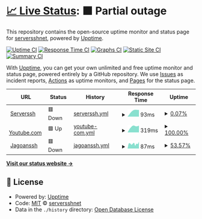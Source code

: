 # [📈 Live Status](https://status.serverssh.net): <!--live status--> **🟧 Partial outage**

This repository contains the open-source uptime monitor and status page for [serversshnet](https://status.serverssh.net), powered by [Upptime](https://github.com/upptime/upptime).

[![Uptime CI](https://github.com/serversshnet/server-status/workflows/Uptime%20CI/badge.svg)](https://github.com/serversshnet/server-status/actions?query=workflow%3A%22Uptime+CI%22)
[![Response Time CI](https://github.com/serversshnet/server-status/workflows/Response%20Time%20CI/badge.svg)](https://github.com/serversshnet/server-status/actions?query=workflow%3A%22Response+Time+CI%22)
[![Graphs CI](https://github.com/serversshnet/server-status/workflows/Graphs%20CI/badge.svg)](https://github.com/serversshnet/server-status/actions?query=workflow%3A%22Graphs+CI%22)
[![Static Site CI](https://github.com/serversshnet/server-status/workflows/Static%20Site%20CI/badge.svg)](https://github.com/serversshnet/server-status/actions?query=workflow%3A%22Static+Site+CI%22)
[![Summary CI](https://github.com/serversshnet/server-status/workflows/Summary%20CI/badge.svg)](https://github.com/serversshnet/server-status/actions?query=workflow%3A%22Summary+CI%22)

With [Upptime](https://upptime.js.org), you can get your own unlimited and free uptime monitor and status page, powered entirely by a GitHub repository. We use [Issues](https://github.com/serversshnet/server-status/issues) as incident reports, [Actions](https://github.com/serversshnet/server-status/actions) as uptime monitors, and [Pages](https://demo.upptime.js.org) for the status page.

<!--start: status pages-->
<!-- This summary is generated by Upptime (https://github.com/upptime/upptime) -->
<!-- Do not edit this manually, your changes will be overwritten -->
<!-- prettier-ignore -->
| URL | Status | History | Response Time | Uptime |
| --- | ------ | ------- | ------------- | ------ |
| <img alt="" src="https://favicons.githubusercontent.com/serverssh.net" height="13"> [Serverssh](https://serverssh.net/) | 🟥 Down | [serverssh.yml](https://github.com/serversshnet/server-status/commits/HEAD/history/serverssh.yml) | <details><summary><img alt="Response time graph" src="./graphs/serverssh/response-time-week.png" height="20"> 93ms</summary><br><a href="https://status.serverssh.net/history/serverssh"><img alt="Response time 93" src="https://img.shields.io/endpoint?url=https%3A%2F%2Fraw.githubusercontent.com%2Fserversshnet%2Fserver-status%2FHEAD%2Fapi%2Fserverssh%2Fresponse-time.json"></a><br><a href="https://status.serverssh.net/history/serverssh"><img alt="24-hour response time 93" src="https://img.shields.io/endpoint?url=https%3A%2F%2Fraw.githubusercontent.com%2Fserversshnet%2Fserver-status%2FHEAD%2Fapi%2Fserverssh%2Fresponse-time-day.json"></a><br><a href="https://status.serverssh.net/history/serverssh"><img alt="7-day response time 93" src="https://img.shields.io/endpoint?url=https%3A%2F%2Fraw.githubusercontent.com%2Fserversshnet%2Fserver-status%2FHEAD%2Fapi%2Fserverssh%2Fresponse-time-week.json"></a><br><a href="https://status.serverssh.net/history/serverssh"><img alt="30-day response time 93" src="https://img.shields.io/endpoint?url=https%3A%2F%2Fraw.githubusercontent.com%2Fserversshnet%2Fserver-status%2FHEAD%2Fapi%2Fserverssh%2Fresponse-time-month.json"></a><br><a href="https://status.serverssh.net/history/serverssh"><img alt="1-year response time 93" src="https://img.shields.io/endpoint?url=https%3A%2F%2Fraw.githubusercontent.com%2Fserversshnet%2Fserver-status%2FHEAD%2Fapi%2Fserverssh%2Fresponse-time-year.json"></a></details> | <details><summary><a href="https://status.serverssh.net/history/serverssh">0.07%</a></summary><a href="https://status.serverssh.net/history/serverssh"><img alt="All-time uptime 0.07%" src="https://img.shields.io/endpoint?url=https%3A%2F%2Fraw.githubusercontent.com%2Fserversshnet%2Fserver-status%2FHEAD%2Fapi%2Fserverssh%2Fuptime.json"></a><br><a href="https://status.serverssh.net/history/serverssh"><img alt="24-hour uptime 0.07%" src="https://img.shields.io/endpoint?url=https%3A%2F%2Fraw.githubusercontent.com%2Fserversshnet%2Fserver-status%2FHEAD%2Fapi%2Fserverssh%2Fuptime-day.json"></a><br><a href="https://status.serverssh.net/history/serverssh"><img alt="7-day uptime 0.07%" src="https://img.shields.io/endpoint?url=https%3A%2F%2Fraw.githubusercontent.com%2Fserversshnet%2Fserver-status%2FHEAD%2Fapi%2Fserverssh%2Fuptime-week.json"></a><br><a href="https://status.serverssh.net/history/serverssh"><img alt="30-day uptime 0.07%" src="https://img.shields.io/endpoint?url=https%3A%2F%2Fraw.githubusercontent.com%2Fserversshnet%2Fserver-status%2FHEAD%2Fapi%2Fserverssh%2Fuptime-month.json"></a><br><a href="https://status.serverssh.net/history/serverssh"><img alt="1-year uptime 0.07%" src="https://img.shields.io/endpoint?url=https%3A%2F%2Fraw.githubusercontent.com%2Fserversshnet%2Fserver-status%2FHEAD%2Fapi%2Fserverssh%2Fuptime-year.json"></a></details>
| <img alt="" src="https://favicons.githubusercontent.com/youtube.com" height="13"> [Youtube.com](https://youtube.com) | 🟩 Up | [youtube-com.yml](https://github.com/serversshnet/server-status/commits/HEAD/history/youtube-com.yml) | <details><summary><img alt="Response time graph" src="./graphs/youtube-com/response-time-week.png" height="20"> 319ms</summary><br><a href="https://status.serverssh.net/history/youtube-com"><img alt="Response time 319" src="https://img.shields.io/endpoint?url=https%3A%2F%2Fraw.githubusercontent.com%2Fserversshnet%2Fserver-status%2FHEAD%2Fapi%2Fyoutube-com%2Fresponse-time.json"></a><br><a href="https://status.serverssh.net/history/youtube-com"><img alt="24-hour response time 319" src="https://img.shields.io/endpoint?url=https%3A%2F%2Fraw.githubusercontent.com%2Fserversshnet%2Fserver-status%2FHEAD%2Fapi%2Fyoutube-com%2Fresponse-time-day.json"></a><br><a href="https://status.serverssh.net/history/youtube-com"><img alt="7-day response time 319" src="https://img.shields.io/endpoint?url=https%3A%2F%2Fraw.githubusercontent.com%2Fserversshnet%2Fserver-status%2FHEAD%2Fapi%2Fyoutube-com%2Fresponse-time-week.json"></a><br><a href="https://status.serverssh.net/history/youtube-com"><img alt="30-day response time 319" src="https://img.shields.io/endpoint?url=https%3A%2F%2Fraw.githubusercontent.com%2Fserversshnet%2Fserver-status%2FHEAD%2Fapi%2Fyoutube-com%2Fresponse-time-month.json"></a><br><a href="https://status.serverssh.net/history/youtube-com"><img alt="1-year response time 319" src="https://img.shields.io/endpoint?url=https%3A%2F%2Fraw.githubusercontent.com%2Fserversshnet%2Fserver-status%2FHEAD%2Fapi%2Fyoutube-com%2Fresponse-time-year.json"></a></details> | <details><summary><a href="https://status.serverssh.net/history/youtube-com">100.00%</a></summary><a href="https://status.serverssh.net/history/youtube-com"><img alt="All-time uptime 100.00%" src="https://img.shields.io/endpoint?url=https%3A%2F%2Fraw.githubusercontent.com%2Fserversshnet%2Fserver-status%2FHEAD%2Fapi%2Fyoutube-com%2Fuptime.json"></a><br><a href="https://status.serverssh.net/history/youtube-com"><img alt="24-hour uptime 100.00%" src="https://img.shields.io/endpoint?url=https%3A%2F%2Fraw.githubusercontent.com%2Fserversshnet%2Fserver-status%2FHEAD%2Fapi%2Fyoutube-com%2Fuptime-day.json"></a><br><a href="https://status.serverssh.net/history/youtube-com"><img alt="7-day uptime 100.00%" src="https://img.shields.io/endpoint?url=https%3A%2F%2Fraw.githubusercontent.com%2Fserversshnet%2Fserver-status%2FHEAD%2Fapi%2Fyoutube-com%2Fuptime-week.json"></a><br><a href="https://status.serverssh.net/history/youtube-com"><img alt="30-day uptime 100.00%" src="https://img.shields.io/endpoint?url=https%3A%2F%2Fraw.githubusercontent.com%2Fserversshnet%2Fserver-status%2FHEAD%2Fapi%2Fyoutube-com%2Fuptime-month.json"></a><br><a href="https://status.serverssh.net/history/youtube-com"><img alt="1-year uptime 100.00%" src="https://img.shields.io/endpoint?url=https%3A%2F%2Fraw.githubusercontent.com%2Fserversshnet%2Fserver-status%2FHEAD%2Fapi%2Fyoutube-com%2Fuptime-year.json"></a></details>
| <img alt="" src="https://favicons.githubusercontent.com/jagoanssh.com" height="13"> [Jagoanssh](https://jagoanssh.com/) | 🟥 Down | [jagoanssh.yml](https://github.com/serversshnet/server-status/commits/HEAD/history/jagoanssh.yml) | <details><summary><img alt="Response time graph" src="./graphs/jagoanssh/response-time-week.png" height="20"> 87ms</summary><br><a href="https://status.serverssh.net/history/jagoanssh"><img alt="Response time 87" src="https://img.shields.io/endpoint?url=https%3A%2F%2Fraw.githubusercontent.com%2Fserversshnet%2Fserver-status%2FHEAD%2Fapi%2Fjagoanssh%2Fresponse-time.json"></a><br><a href="https://status.serverssh.net/history/jagoanssh"><img alt="24-hour response time 87" src="https://img.shields.io/endpoint?url=https%3A%2F%2Fraw.githubusercontent.com%2Fserversshnet%2Fserver-status%2FHEAD%2Fapi%2Fjagoanssh%2Fresponse-time-day.json"></a><br><a href="https://status.serverssh.net/history/jagoanssh"><img alt="7-day response time 87" src="https://img.shields.io/endpoint?url=https%3A%2F%2Fraw.githubusercontent.com%2Fserversshnet%2Fserver-status%2FHEAD%2Fapi%2Fjagoanssh%2Fresponse-time-week.json"></a><br><a href="https://status.serverssh.net/history/jagoanssh"><img alt="30-day response time 87" src="https://img.shields.io/endpoint?url=https%3A%2F%2Fraw.githubusercontent.com%2Fserversshnet%2Fserver-status%2FHEAD%2Fapi%2Fjagoanssh%2Fresponse-time-month.json"></a><br><a href="https://status.serverssh.net/history/jagoanssh"><img alt="1-year response time 87" src="https://img.shields.io/endpoint?url=https%3A%2F%2Fraw.githubusercontent.com%2Fserversshnet%2Fserver-status%2FHEAD%2Fapi%2Fjagoanssh%2Fresponse-time-year.json"></a></details> | <details><summary><a href="https://status.serverssh.net/history/jagoanssh">53.57%</a></summary><a href="https://status.serverssh.net/history/jagoanssh"><img alt="All-time uptime 53.57%" src="https://img.shields.io/endpoint?url=https%3A%2F%2Fraw.githubusercontent.com%2Fserversshnet%2Fserver-status%2FHEAD%2Fapi%2Fjagoanssh%2Fuptime.json"></a><br><a href="https://status.serverssh.net/history/jagoanssh"><img alt="24-hour uptime 53.57%" src="https://img.shields.io/endpoint?url=https%3A%2F%2Fraw.githubusercontent.com%2Fserversshnet%2Fserver-status%2FHEAD%2Fapi%2Fjagoanssh%2Fuptime-day.json"></a><br><a href="https://status.serverssh.net/history/jagoanssh"><img alt="7-day uptime 53.57%" src="https://img.shields.io/endpoint?url=https%3A%2F%2Fraw.githubusercontent.com%2Fserversshnet%2Fserver-status%2FHEAD%2Fapi%2Fjagoanssh%2Fuptime-week.json"></a><br><a href="https://status.serverssh.net/history/jagoanssh"><img alt="30-day uptime 53.57%" src="https://img.shields.io/endpoint?url=https%3A%2F%2Fraw.githubusercontent.com%2Fserversshnet%2Fserver-status%2FHEAD%2Fapi%2Fjagoanssh%2Fuptime-month.json"></a><br><a href="https://status.serverssh.net/history/jagoanssh"><img alt="1-year uptime 53.57%" src="https://img.shields.io/endpoint?url=https%3A%2F%2Fraw.githubusercontent.com%2Fserversshnet%2Fserver-status%2FHEAD%2Fapi%2Fjagoanssh%2Fuptime-year.json"></a></details>

<!--end: status pages-->

[**Visit our status website →**](https://status.serverssh.net)

## 📄 License

- Powered by: [Upptime](https://github.com/upptime/upptime)
- Code: [MIT](./LICENSE) © [serversshnet](https://status.serverssh.net)
- Data in the `./history` directory: [Open Database License](https://opendatacommons.org/licenses/odbl/1-0/)
